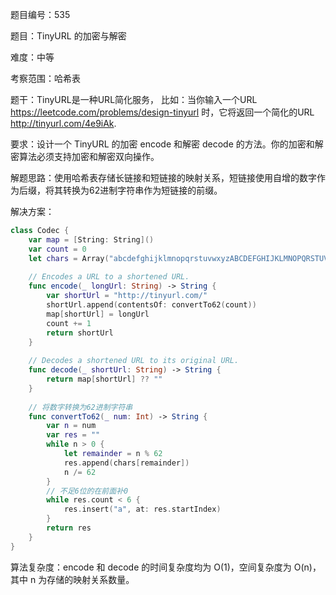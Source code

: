 题目编号：535

题目：TinyURL 的加密与解密

难度：中等

考察范围：哈希表

题干：TinyURL是一种URL简化服务， 比如：当你输入一个URL https://leetcode.com/problems/design-tinyurl 时，它将返回一个简化的URL http://tinyurl.com/4e9iAk.

要求：设计一个 TinyURL 的加密 encode 和解密 decode 的方法。你的加密和解密算法必须支持加密和解密双向操作。

解题思路：使用哈希表存储长链接和短链接的映射关系，短链接使用自增的数字作为后缀，将其转换为62进制字符串作为短链接的前缀。

解决方案：

```swift
class Codec {
    var map = [String: String]()
    var count = 0
    let chars = Array("abcdefghijklmnopqrstuvwxyzABCDEFGHIJKLMNOPQRSTUVWXYZ0123456789")
    
    // Encodes a URL to a shortened URL.
    func encode(_ longUrl: String) -> String {
        var shortUrl = "http://tinyurl.com/"
        shortUrl.append(contentsOf: convertTo62(count))
        map[shortUrl] = longUrl
        count += 1
        return shortUrl
    }
    
    // Decodes a shortened URL to its original URL.
    func decode(_ shortUrl: String) -> String {
        return map[shortUrl] ?? ""
    }
    
    // 将数字转换为62进制字符串
    func convertTo62(_ num: Int) -> String {
        var n = num
        var res = ""
        while n > 0 {
            let remainder = n % 62
            res.append(chars[remainder])
            n /= 62
        }
        // 不足6位的在前面补0
        while res.count < 6 {
            res.insert("a", at: res.startIndex)
        }
        return res
    }
}
```

算法复杂度：encode 和 decode 的时间复杂度均为 O(1)，空间复杂度为 O(n)，其中 n 为存储的映射关系数量。